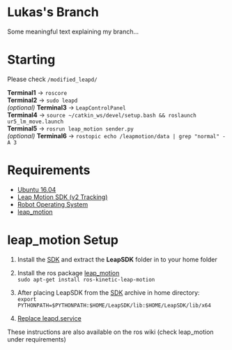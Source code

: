 # Lukas's Branch

Some meaningful text explaining my branch...

# Starting

Please check `/modified_leapd/`  
  
**Terminal1** -> `roscore`  
**Terminal2** -> `sudo leapd`  
*(optional)* **Terminal3** -> `LeapControlPanel`  
**Terminal4** -> `source ~/catkin_ws/devel/setup.bash && roslaunch ur5_lm_move.launch`  
**Terminal5** -> `rosrun leap_motion sender.py`  
*(optional)* **Terminal6** -> `rostopic echo /leapmotion/data | grep "normal" -A 3`    

# Requirements
- [Ubuntu 16.04](http://releases.ubuntu.com/16.04/)
- [Leap Motion SDK (v2 Tracking)](https://developer.leapmotion.com/sdk/v2)
- [Robot Operating System](http://www.ros.org/)
- [leap_motion](http://wiki.ros.org/leap_motion)

# leap_motion Setup
1. Install the [SDK](https://developer.leapmotion.com/sdk/v2) and extract the **LeapSDK** folder in to your home folder

2. Install the ros package [leap_motion](http://wiki.ros.org/leap_motion)  
`sudo apt-get install ros-kinetic-leap-motion`  

3. After placing LeapSDK from the [SDK](https://developer.leapmotion.com/sdk/v2) archive in home directory:  
`export PYTHONPATH=$PYTHONPATH:$HOME/LeapSDK/lib:$HOME/LeapSDK/lib/x64`

4. [Replace leapd.service](https://github.com/samisnotinsane/arq-teleop-robot/tree/lukas_development/modified_leapd)

These instructions are also available on the ros wiki (check leap_motion under requirements)

